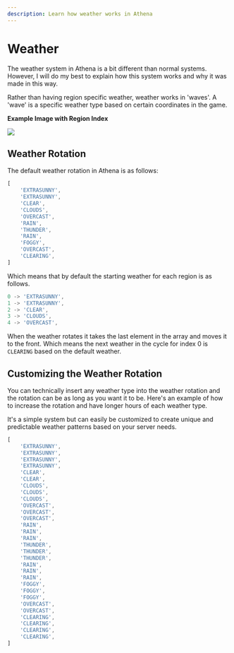 ```yaml
---
description: Learn how weather works in Athena
---
```


# Weather

The weather system in Athena is a bit different than normal systems. However, I will do my best to explain how this system works and why it was made in this way.

Rather than having region specific weather, weather works in 'waves'. A 'wave' is a specific weather type based on certain coordinates in the game.

**Example Image with Region Index**

![](https://i.imgur.com/OjPYe2C.png)

## Weather Rotation

The default weather rotation in Athena is as follows:

```typescript
[
    'EXTRASUNNY',
    'EXTRASUNNY',
    'CLEAR',
    'CLOUDS',
    'OVERCAST',
    'RAIN',
    'THUNDER',
    'RAIN',
    'FOGGY',
    'OVERCAST',
    'CLEARING',
]
```

Which means that by default the starting weather for each region is as follows.

```typescript
0 -> 'EXTRASUNNY',
1 -> 'EXTRASUNNY',
2 -> 'CLEAR',
3 -> 'CLOUDS',
4 -> 'OVERCAST',
```

When the weather rotates it takes the last element in the array and moves it to the front. Which means the next weather in the cycle for index 0 is `CLEARING` based on the default weather.

## Customizing the Weather Rotation

You can technically insert any weather type into the weather rotation and the rotation can be as long as you want it to be. Here's an example of how to increase the rotation and have longer hours of each weather type.

It's a simple system but can easily be customized to create unique and predictable weather patterns based on your server needs.

```typescript
[
    'EXTRASUNNY',
    'EXTRASUNNY',
    'EXTRASUNNY',
    'EXTRASUNNY',
    'CLEAR',
    'CLEAR',
    'CLOUDS',
    'CLOUDS',
    'CLOUDS',
    'OVERCAST',
    'OVERCAST',
    'OVERCAST',
    'RAIN',
    'RAIN',
    'RAIN',
    'THUNDER',
    'THUNDER',
    'THUNDER',
    'RAIN',
    'RAIN',
    'RAIN',
    'FOGGY',
    'FOGGY',
    'FOGGY',
    'OVERCAST',
    'OVERCAST',
    'CLEARING',
    'CLEARING',
    'CLEARING',
    'CLEARING',
]
```